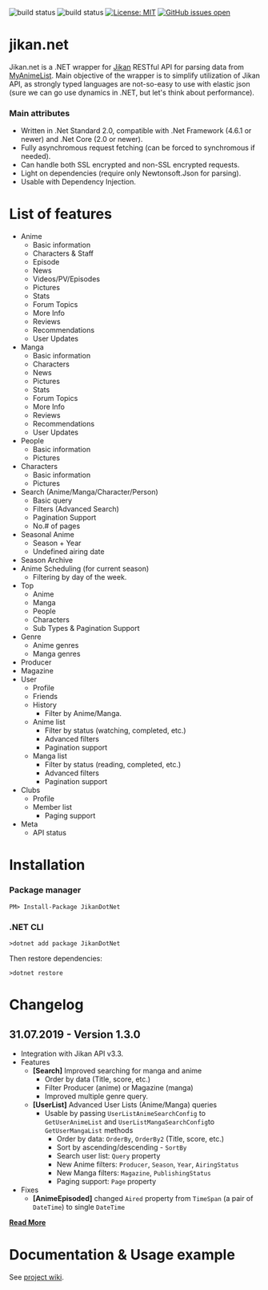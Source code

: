 ![build status](https://travis-ci.org/Ervie/jikan.net.svg?branch=master) ![build status](https://img.shields.io/nuget/v/JikanDotNet.svg) [![License: MIT](https://img.shields.io/badge/License-MIT-blue.svg)](https://opensource.org/licenses/MIT) [![GitHub issues open](https://img.shields.io/github/issues/Ervie/jikan.net.svg?maxAge=2592000)]() 

# jikan.net

Jikan.net is a .NET wrapper for [Jikan](https://jikan.moe) RESTful API for parsing data from [MyAnimeList](https://myanimelist.com). Main objective of the wrapper is to simplify utilization of Jikan API, as strongly typed languages are not-so-easy to use with elastic json (sure we can go use dynamics in .NET, but let's think about performance).

### Main attributes

* Written in .Net Standard 2.0, compatible with .Net Framework (4.6.1 or newer) and .Net Core (2.0 or newer).
* Fully asynchromous request fetching (can be forced to synchromous if needed).
* Can handle both SSL encrypted and non-SSL encrypted requests.
* Light on dependencies (require only Newtonsoft.Json for parsing).
* Usable with Dependency Injection.

# List of features


- Anime
    - Basic information
    - Characters & Staff
    - Episode
    - News
    - Videos/PV/Episodes
    - Pictures
    - Stats
    - Forum Topics
    - More Info
    - Reviews
    - Recommendations
    - User Updates
- Manga
    - Basic information
    - Characters 
    - News
    - Pictures
    - Stats
    - Forum Topics
    - More Info
    - Reviews
    - Recommendations
    - User Updates
- People
    - Basic information
    - Pictures
- Characters
    - Basic information
    - Pictures
- Search (Anime/Manga/Character/Person)
    - Basic query
    - Filters (Advanced Search)
    - Pagination Support
    - No.# of pages
- Seasonal Anime 
    - Season + Year
    - Undefined airing date
- Season Archive
- Anime Scheduling (for current season)
    - Filtering by day of the week.
- Top
    - Anime
    - Manga
    - People
    - Characters
    - Sub Types & Pagination Support
- Genre
    - Anime genres
    - Manga genres
- Producer
- Magazine
- User
    - Profile
    - Friends
    - History
        - Filter by Anime/Manga.
    - Anime list
        - Filter by status (watching, completed, etc.)
        - Advanced filters
        - Pagination support
    - Manga list
        - Filter by status (reading, completed, etc.)
        - Advanced filters
        - Pagination support
- Clubs
    - Profile
    - Member list
        - Paging support
- Meta
    - API status
# Installation

### Package manager

```
PM> Install-Package JikanDotNet
```

### .NET CLI

```
>dotnet add package JikanDotNet
```

Then restore dependencies:
```
>dotnet restore
```

# Changelog

## 31.07.2019 - Version 1.3.0

- Integration with Jikan API v3.3.
- Features
    - <b>[Search]</b> Improved searching for manga and anime
        - Order by data (Title, score, etc.)
        - Filter Producer (anime) or Magazine (manga)
        - Improved multiple genre query.
    - <b>[UserList]</b> Advanced User Lists (Anime/Manga) queries
        - Usable by passing `UserListAnimeSearchConfig` to `GetUserAnimeList` and `UserListMangaSearchConfig`to `GetUserMangaList` methods
            - Order by data: `OrderBy`, `OrderBy2` (Title, score, etc.)
            - Sort by ascending/descending - `SortBy`
            - Search user list: `Query` property
            - New Anime filters: `Producer`, `Season`, `Year`, `AiringStatus`
            - New Manga filters: `Magazine`, `PublishingStatus`
            - Paging support: `Page` property
- Fixes
    - <b>[AnimeEpisoded]</b> changed `Aired` property from `TimeSpan` (a pair of `DateTime`) to single `DateTime`
        

**[Read More](https://github.com/Ervie/jikan.net/blob/master/Changelog.md)**

# Documentation &  Usage example

See [project wiki](https://github.com/Ervie/jikan.net/wiki#usage-example).
